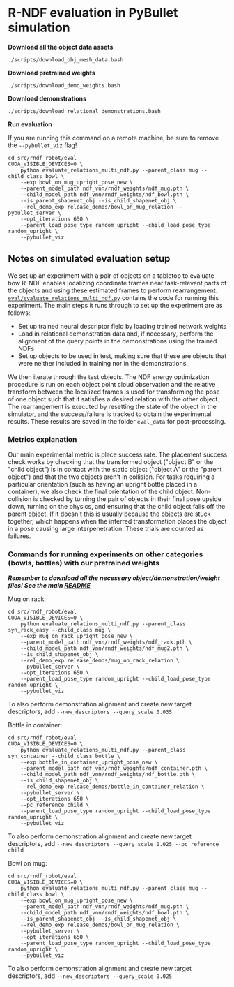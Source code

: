 # R-NDF evaluation in PyBullet simulation

**Download all the object data assets**
```
./scripts/download_obj_mesh_data.bash
```

**Download pretrained weights**
```
./scripts/download_demo_weights.bash
```

**Download demonstrations**
```
./scripts/download_relational_demonstrations.bash
```

**Run evaluation**

If you are running this command on a remote machine, be sure to remove the `--pybullet_viz` flag!

```
cd src/rndf_robot/eval
CUDA_VISIBLE_DEVICES=0 \
    python evaluate_relations_multi_ndf.py --parent_class mug --child_class bowl \
    --exp bowl_on_mug_upright_pose_new \
    --parent_model_path ndf_vnn/rndf_weights/ndf_mug.pth \
    --child_model_path ndf_vnn/rndf_weights/ndf_bowl.pth \
    --is_parent_shapenet_obj --is_child_shapenet_obj \
    --rel_demo_exp release_demos/bowl_on_mug_relation --pybullet_server \
    --opt_iterations 650 \
    --parent_load_pose_type random_upright --child_load_pose_type random_upright \
    --pybullet_viz
```

## Notes on simulated evaluation setup
We set up an experiment with a pair of objects on a tabletop to evaluate how R-NDF enables localizing coordinate frames near task-relevant parts of the objects and using these estimated frames to perform rearrangement. [`eval/evaluate_relations_multi_ndf.py`](../src/rndf_robot/eval/evaluate_relations_multi_ndf.py) contains the code for running this experiment. The main steps it runs through to set up the experiment are as follows:
- Set up trained neural descriptor field by loading trained network weights
- Load in relational demonstration data and, if necessary, perform the alignment of the query points in the demonstrations using the trained NDFs
- Set up objects to be used in test, making sure that these are objects that were neither included in training nor in the demonstrations.

We then iterate through the test objects. The NDF energy optimization procedure is run on each object point cloud observation and the relative transform between the localized frames is used for transforming the pose of one object such that it satisfies a desired relation with the other object. The rearrangement is executed by resetting the state of the object in the simulator, and the success/failure is tracked to obtain the experimental results. These results are saved in the folder `eval_data` for post-processing.

### Metrics explanation
Our main experimental metric is place success rate. The placement success check works by checking that the transformed object ("object B" or the "child object") is in contact with the static object ("object A" or the "parent object") and that the two objects aren't in collision. For tasks requiring a particular orientation (such as having an upright bottle placed in a container), we also check the final orientation of the child object. Non-collision is checked by turning the pair of objects in their final pose upside down, turning on the physics, and ensuring that the child object falls off the parent object. If it doesn't this is usually because the objects are stuck together, which happens when the inferred transformation places the object in a pose causing large interpenetration. These trials are counted as failures. 

### Commands for running experiments on other categories (bowls, bottles) with our pretrained weights

***Remember to download all the necessary object/demonstration/weight files! See the main [README](../OG_README.md)***

Mug on rack:

```
cd src/rndf_robot/eval
CUDA_VISIBLE_DEVICES=0 \
    python evaluate_relations_multi_ndf.py --parent_class syn_rack_easy --child_class mug \
    --exp mug_on_rack_upright_pose_new \
    --parent_model_path ndf_vnn/rndf_weights/ndf_rack.pth \
    --child_model_path ndf_vnn/rndf_weights/ndf_mug2.pth \
    --is_child_shapenet_obj \
    --rel_demo_exp release_demos/mug_on_rack_relation \
    --pybullet_server \
    --opt_iterations 650 \
    --parent_load_pose_type random_upright --child_load_pose_type random_upright \
    --pybullet_viz
```
To also perform demonstration alignment and create new target descriptors, add ` --new_descriptors --query_scale 0.035 `

Bottle in container:

```
cd src/rndf_robot/eval
CUDA_VISIBLE_DEVICES=0 \
    python evaluate_relations_multi_ndf.py --parent_class syn_container --child_class bottle \
    --exp bottle_in_container_upright_pose_new \
    --parent_model_path ndf_vnn/rndf_weights/ndf_container.pth \
    --child_model_path ndf_vnn/rndf_weights/ndf_bottle.pth \
    --is_child_shapenet_obj \
    --rel_demo_exp release_demos/bottle_in_container_relation \
    --pybullet_server \
    --opt_iterations 650 \
    --pc_reference child \
    --parent_load_pose_type random_upright --child_load_pose_type random_upright \
    --pybullet_viz
```
To also perform demonstration alignment and create new target descriptors, add ` --new_descriptors --query_scale 0.025 --pc_reference child `

Bowl on mug:
```
cd src/rndf_robot/eval
CUDA_VISIBLE_DEVICES=0 \
    python evaluate_relations_multi_ndf.py --parent_class mug --child_class bowl \
    --exp bowl_on_mug_upright_pose_new \
    --parent_model_path ndf_vnn/rndf_weights/ndf_mug.pth \
    --child_model_path ndf_vnn/rndf_weights/ndf_bowl.pth \
    --is_parent_shapenet_obj --is_child_shapenet_obj \
    --rel_demo_exp release_demos/bowl_on_mug_relation \
    --pybullet_server \
    --opt_iterations 650 \
    --parent_load_pose_type random_upright --child_load_pose_type random_upright \
    --pybullet_viz
```
To also perform demonstration alignment and create new target descriptors, add ` --new_descriptors --query_scale 0.025 `
